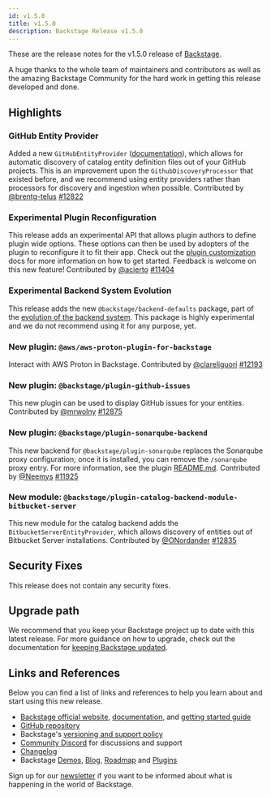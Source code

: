 ```yaml
---
id: v1.5.0
title: v1.5.0
description: Backstage Release v1.5.0
---
```


These are the release notes for the v1.5.0 release of [Backstage](https://backstage.io/).

A huge thanks to the whole team of maintainers and contributors as well as the amazing Backstage Community for the hard work in getting this release developed and done.

## Highlights

### GitHub Entity Provider

Added a new `GitHubEntityProvider` ([documentation](https://backstage.io/docs/integrations/github/discovery)), which allows for automatic discovery of catalog entity definition files out of your GitHub projects. This is an improvement upon the `GithubDiscoveryProcessor` that existed before, and we recommend using entity providers rather than processors for discovery and ingestion when possible. Contributed by [@brentg-telus](https://github.com/brentg-telus) [#12822](https://github.com/backstage/backstage/pull/12822)

### Experimental Plugin Reconfiguration

This release adds an experimental API that allows plugin authors to define plugin wide options. These options can then be used by adopters of the plugin to reconfigure it to fit their app. Check out the [plugin customization](https://backstage.io/docs/plugins/customization) docs for more information on how to get started. Feedback is welcome on this new feature! Contributed by [@acierto](https://github.com/acierto) [#11404](https://github.com/backstage/backstage/pull/11404)

### Experimental Backend System Evolution

This release adds the new `@backstage/backend-defaults` package, part of the [evolution of the backend system](https://github.com/backstage/backstage/issues/11611). This package is highly experimental and we do not recommend using it for any purpose, yet.

### New plugin: `@aws/aws-proton-plugin-for-backstage`

Interact with AWS Proton in Backstage. Contributed by [@clareliguori](https://github.com/clareliguori) [#12193](https://github.com/backstage/backstage/pull/12193)

### New plugin: `@backstage/plugin-github-issues`

This new plugin can be used to display GitHub issues for your entities. Contributed by [@mrwolny](https://github.com/mrwolny) [#12875](https://github.com/backstage/backstage/pull/12875)

### New plugin: `@backstage/plugin-sonarqube-backend`

This new backend for `@backstage/plugin-sonarqube` replaces the Sonarqube proxy configuration; once it is installed, you can remove the `/sonarqube` proxy entry. For more information, see the plugin [README.md](https://github.com/backstage/backstage/blob/v1.5.0/plugins/sonarqube-backend/README.md). Contributed by [@Neemys](https://github.com/Neemys) [#11925](https://github.com/backstage/backstage/pull/11925)

### New module: `@backstage/plugin-catalog-backend-module-bitbucket-server`

This new module for the catalog backend adds the `BitbucketServerEntityProvider`, which allows discovery of entities out of Bitbucket Server installations. Contributed by [@ONordander](https://github.com/ONordander) [#12835](https://github.com/backstage/backstage/pull/12835)

## Security Fixes

This release does not contain any security fixes.

## Upgrade path

We recommend that you keep your Backstage project up to date with this latest release. For more guidance on how to upgrade, check out the documentation for [keeping Backstage updated](https://backstage.io/docs/getting-started/keeping-backstage-updated).

## Links and References

Below you can find a list of links and references to help you learn about and start using this new release.

- [Backstage official website](https://backstage.io/), [documentation](https://backstage.io/docs/), and [getting started guide](https://backstage.io/docs/getting-started/)
- [GitHub repository](https://github.com/backstage/backstage)
- Backstage's [versioning and support policy](https://backstage.io/docs/overview/versioning-policy)
- [Community Discord](https://discord.gg/backstage-687207715902193673) for discussions and support
- [Changelog](https://github.com/backstage/backstage/tree/master/docs/releases/v1.5.0-changelog.md)
- Backstage [Demos](https://backstage.io/demos), [Blog](https://backstage.io/blog), [Roadmap](https://backstage.io/docs/overview/roadmap) and [Plugins](https://backstage.io/plugins)

Sign up for our [newsletter](https://mailchi.mp/spotify/backstage-community) if you want to be informed about what is happening in the world of Backstage.
